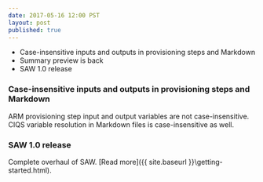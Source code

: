 ```yaml
--- 
date: 2017-05-16 12:00 PST
layout: post
published: true
---
```


- Case-insensitive inputs and outputs in provisioning steps and Markdown
- Summary preview is back
- SAW 1.0 release

<!--more-->

### Case-insensitive inputs and outputs in provisioning steps and Markdown

ARM provisioning step input and output variables are not case-insensitive. CIQS variable resolution in Markdown files is case-insensitive as well.

### SAW 1.0 release

Complete overhaul of SAW. [Read more]({{ site.baseurl }}\getting-started.html).